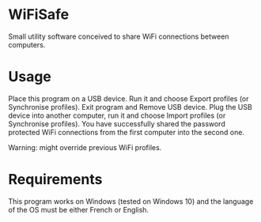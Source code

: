 # WiFiSafe
Small utility software conceived to share WiFi connections between computers. 

# Usage
Place this program on a USB device. 
Run it and choose Export profiles (or Synchronise profiles). Exit program and Remove USB device.
Plug the USB device into another computer, run it and choose Import profiles (or Synchronise profiles). 
You have successfully shared the password protected WiFi connections from the first computer into the second one.

Warning: might override previous WiFi profiles. 
# Requirements
This program works on Windows (tested on Windows 10) and the language of the OS must be either French or English.
